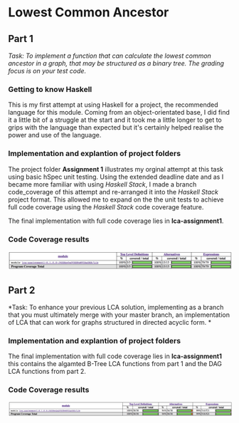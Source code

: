 <h1> Lowest Common Ancestor </h1>

<h2> Part 1 </h2>

*Task: To implement a function that can calculate the lowest common ancestor in a graph, that may be structured as a binary tree. The grading focus is on your test code.*

<h3> Getting to know Haskell </h3>
This is my first attempt at using Haskell for a project, the recommended language for this module. Coming from an object-orientated base, I did find it a little bit of a struggle at the start and it took me a little longer to get to grips with the language than expected but it's certainly helped realise the power and use of the language.

<h3> Implementation and explantion of project folders </h3>

The project folder **Assignment 1** illustrates my orginal attempt at this task using basic hSpec unit testing. Using the extended deadline date and as I became more familiar with using *Haskell Stack*, I made a branch code_coverage of this attempt and re-arranged it into the *Haskell Stack* project format. This allowed me to expand on the the unit tests to achieve full code coverage using the *Haskell Stack* code coverage feature. 

The final implementation with full code coverage lies in **lca-assignment1**.

<h3> Code Coverage results </h3>

![Screenshot of Code Coverage](https://github.com/leecampbell25/CS3012/blob/master/LCA/Screen%20Shot%202018-10-20%20at%2018.18.25.png)

<h2> Part 2 </h2>

*Task: To enhance your previous LCA solution, implementing as a branch that you must ultimately merge with your master branch, an implementation of LCA that can work for graphs structured in directed acyclic form. *


<h3> Implementation and explantion of project folders </h3>

The final implementation with full code coverage lies in **lca-assignment1** this contains the algamted B-Tree LCA functions from part 1 and the DAG LCA functions from part 2.

<h3> Code Coverage results </h3>

![Screenshot of Code Coverage](https://github.com/leecampbell25/CS3012/blob/master/LCA/DAG%20code%20coverage%20screenshot%20.png)



